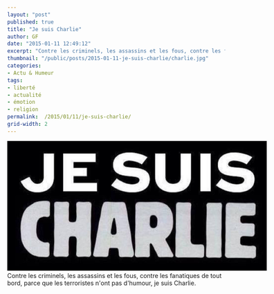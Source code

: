 ```yaml
---
layout: "post"
published: true
title: "Je suis Charlie"
author: GF
date: "2015-01-11 12:49:12"
excerpt: "Contre les criminels, les assassins et les fous, contre les fanatiques de tout bord, parce que les terroristes n'ont pas d'humour, je suis Charlie."
thumbnail: "/public/posts/2015-01-11-je-suis-charlie/charlie.jpg"
categories:
- Actu & Humeur
tags:
- liberté
- actualité
- émotion
- religion
permalink:  /2015/01/11/je-suis-charlie/
grid-width: 2
---
```


<img style="max-width:600px;" src="/public/posts/2015-01-11-je-suis-charlie/charlie.jpg" /><br>Contre les criminels, les assassins et les fous, contre les fanatiques de tout bord, parce que les terroristes n'ont pas d'humour, je suis Charlie.
